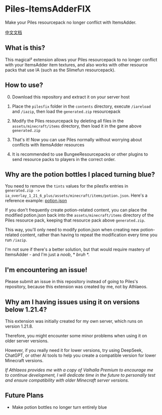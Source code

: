 # Piles-ItemsAdderFIX
Make your Piles resourcepack no longer conflict with ItemsAdder.

[中文文档](README_zhcn.md)

## What is this?
This magical² extension allows your Piles resourcepack to no longer conflict with your ItemsAdder item textures, and also works with other resource packs that use IA (such as the Slimefun resourcepack).

## How to use?
0. Download this repository and extract it on your server host

1. Place the `pilesfix` folder in the `contents` directory, execute `/iareload` and `/iazip`, then load the `generated.zip` resourcepack

2. Modify the Piles resourcepack by deleting all files in the `assets/minecraft/items` directory, then load it in the game above `generated.zip`

3. That's it! Now you can use Piles normally without worrying about conflicts with ItemsAdder resources

4. It is recommended to use BungeeResourcepacks or other plugins to send resource packs to players in the correct order.

## Why are the potion bottles I placed turning blue?
You need to remove the `tints` values for the pilesfix entries in `generated.zip -> ia_overlay_1_21_6_plus/assets/minecraft/items/potion.json`. Here's a reference example: [potion.json](potion.json)

If you don't frequently create potion-related content, you can place the modified potion.json back into the `assets/minecraft/items` directory of the Piles resource pack, keeping that resource pack above `generated.zip`.

This way, you'll only need to modify potion.json when creating new potion-related content, rather than having to repeat the modification every time you run `/iazip`.

I'm not sure if there's a better solution, but that would require mastery of ItemsAdder - and I'm just a *noob*, * *bruh* *.

## I'm encountering an issue!
Please submit an issue in this repository instead of going to Piles's repository, because this extension was created by me, not by Athlaeos.

## Why am I having issues using it on versions below 1.21.4?
This extension was initially created for my own server, which runs on version 1.21.8.

Therefore, you might encounter some minor problems when using it on older server versions.

However, if you really need it for lower versions, try using DeepSeek, ChatGPT, or other AI tools to help you create a compatible version for lower Minecraft versions.

*If Athlaeos provides me with a copy of Valhalla Premium to encourage me to continue development, I will dedicate time in the future to personally test and ensure compatibility with older Minecraft server versions.*

## Future Plans
- Make potion bottles no longer turn entirely blue
